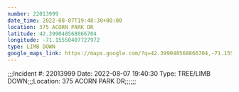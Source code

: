 ```yaml
---
number: 22013999
date_time: 2022-08-07T19:40:30+00:00
location: 375 ACORN PARK DR
latitude: 42.399048568866704
longitude: -71.15550407727972
type: LIMB DOWN
google_maps_link: https://maps.google.com/?q=42.399048568866704,-71.15550407727972
---
```


;;;Incident #: 22013999  Date: 2022-08-07 19:40:30   Type: TREE/LIMB DOWN;;;Location: 375 ACORN PARK DR;;;;;;
